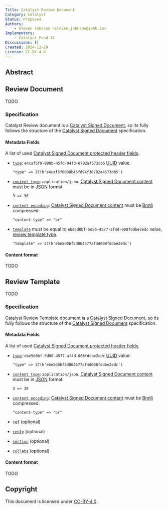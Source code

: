```yaml
---
Title: Catalyst Review Document
Category: Catalyst
Status: Proposed
Authors:
    - Steven Johnson <steven.johnson@iohk.io>
Implementors:
    - Catalyst Fund 14
Discussions: []
Created: 2024-12-29
License: CC-BY-4.0
---
```


## Abstract

## Review Document

TODO

### Specification

Catalyst Review document is a [Catalyst Signed Document],
so its fully follows the structure of the [Catalyst Signed Document] specification.

#### Metadata Fields

A list of used [Catalyst Signed Document protected header fields](./../signed_doc/spec.md#signed-object-fields).

* [`type`](./../signed_doc/spec.md#type): `e4caf5f0-098b-45fd-94f3-0702a4573db5` [UUID] value.

  ```CDDL
  "type" => 37(h'e4caf5f0098b45fd94f30702a4573db5')
  ```

* [`content type`](./../signed_doc/spec.md#content-type): `application/json`.
  [Catalyst Signed Document content] must be in [JSON] format.

  ```CDDL
  3 => 30
  ```

* [`content encoding`](./../signed_doc/spec.md#content-encoding-optional):
  [Catalyst Signed Document content] must be [Brotli] compressed.

  ```CDDL
  "content-type" => "br"
  ```

* [`template`](./../signed_doc/meta.md#ref-document-reference) must be equal to `ebe5d0bf-5d86-4577-af4d-008fddbe2edc` value,
  [review template type](#review-template).

  ```CDDL
  "template" => 37(h'ebe5d0bf5d864577af4d008fddbe2edc')
  ```

#### Content format

TODO

## Review Template

TODO

### Specification

Catalyst Review Template document is a [Catalyst Signed Document],
so its fully follows the structure of the [Catalyst Signed Document] specification.

#### Metadata Fields

A list of used [Catalyst Signed Document protected header fields](./../signed_doc/spec.md#signed-object-fields).

* [`type`](./../signed_doc/spec.md#type): `ebe5d0bf-5d86-4577-af4d-008fddbe2edc` [UUID] value.

  ```CDDL
  "type" => 37(h'ebe5d0bf5d864577af4d008fddbe2edc')
  ```

* [`content type`](./../signed_doc/spec.md#content-type): `application/json`.
  [Catalyst Signed Document content] must be in [JSON] format.

  ```CDDL
  3 => 30
  ```

* [`content encoding`](./../signed_doc/spec.md#content-encoding-optional):
  [Catalyst Signed Document content] must be [Brotli] compressed.

  ```CDDL
  "content-type" => "br"
  ```

* [`ref`](./../signed_doc/meta.md#ref-document-reference) (optional)
* [`reply`](./../signed_doc/meta.md#reply-reply-reference) (optional)
* [`section`](./../signed_doc/meta.md#section-section-reference) (optional)
* [`collabs`](./../signed_doc/meta.md#collabs-authorized-collaborators) (optional)

#### Content format

TODO

## Copyright

This document is licensed under [CC-BY-4.0](https://creativecommons.org/licenses/by/4.0/legalcode).

[Catalyst Signed Document]: ./../signed_doc/spec.md
[Catalyst Signed Document content]: ./../signed_doc/spec.md#signed-object-content
[Brotli]: https://datatracker.ietf.org/doc/html/rfc7932
[JSON]: https://datatracker.ietf.org/doc/html/rfc7159
[UUID]: https://www.rfc-editor.org/rfc/rfc9562.html
